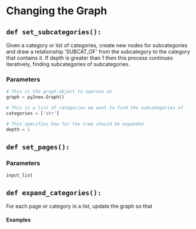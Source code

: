 # Changing the Graph

## `def set_subcategories():`

Given a category or list of categories, create new nodes for subcategories and draw a relationship 'SUBCAT\_OF' from the subcategory to the category that contains it. If depth is greater than 1 then this process continues iteratively, finding subcategories of subcategories.

### Parameters

```python
# This is the graph object to operate on
graph = py2neo.Graph()

# This is a list of categories we want to find the subcategories of
categories = ['str']

# This specifies how far the tree should be expanded
depth = 1
```

## `def set_pages():`

### Parameters

```text
input_list 
```

## `def expand_categories():`

For each page or category in a list, update the graph so that 

#### Examples




